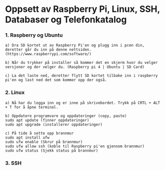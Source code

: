 # Oppsett av Raspberry Pi, Linux, SSH, Databaser og Telefonkatalog

### 1. Raspberry og Ubuntu
    a) Dra SD kortet ut av Raspberry Pi'en og plugg inn i pcen din, deretter går du inn på denne nettsiden. (https://www.raspberrypi.com/software/)

    b) Når du trykker på installer så kommer det en skjerm hvor du velger versjoner og der velger du. (Raspberry pi 4 | Ubuntu | SD Card)

    c) La det laste ned, deretter flytt SD kortet tilbake inn i raspberry pi'en og last ned det som kommer opp der også.
### 2. Linux
    a) Nå har du logga inn og er inne på skrivebordet. Trykk på CRTL + ALT + T for å åpne terminal.

    b) Oppdatere programvare og oppdateringer (copy, paste)
    sudo apt update (finner oppdateringer)
    sudo apt upgrade (installerer oppdateringer)

    c) På tide å sette opp brannmur
    sudo apt install ufw
    sudo ufw enable (Skrur på brannmur)
    sudo ufw allow ssh (koble til Raspberry pi'en gjennom brannmur)
    sudo ufw status (Sjekk status på brannmur)
### 3. SSH